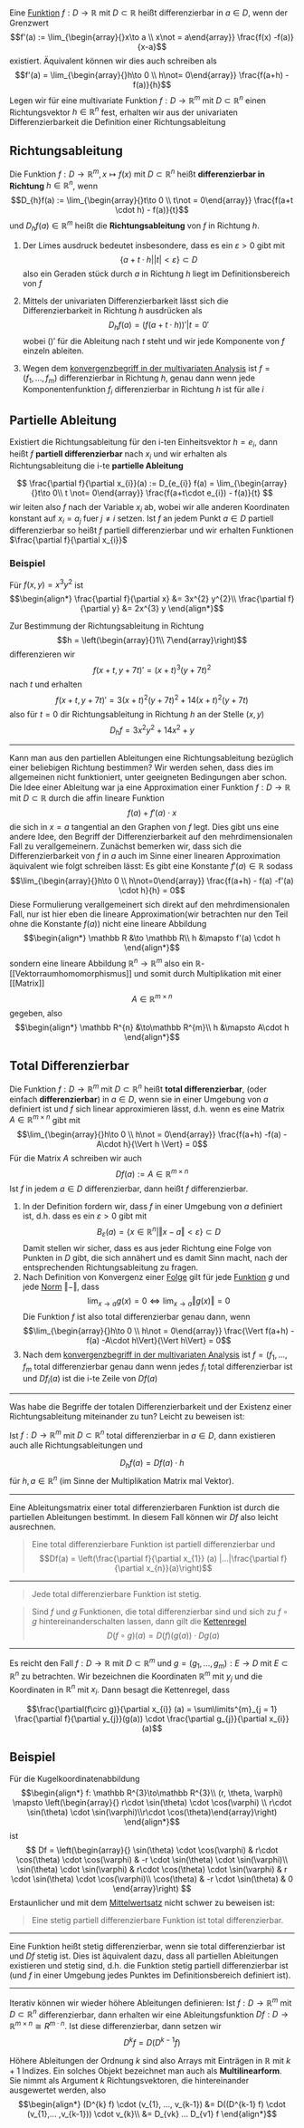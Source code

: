 
Eine [Funktion](Mathe/Funktionen.md) $f: D\to\mathbb R$ mit $D\subset \mathbb R$ heißt differenzierbar in $a\in D$, wenn der Grenzwert 
$$f'(a) := \lim_{\begin{array}{}x\to a \\ x\not = a\end{array}} \frac{f(x) -f(a)}{x-a}$$
existiert. Äquivalent können wir dies auch schreiben als
$$f'(a) = \lim_{\begin{array}{}h\to 0 \\ h\not= 0\end{array}} \frac{f(a+h) -f(a)}{h}$$
Legen wir für eine multivariate Funktion $f:D\to\mathbb R^{m}$ mit $D\subset \mathbb R^{n}$ einen Richtungsvektor $h\in\mathbb R^{n}$ fest, erhalten wir aus der univariaten Differenzierbarkeit die Definition einer Richtungsableitung

## Richtungsableitung

Die Funktion $f: D\to\mathbb R^{m}, x\mapsto f(x)$ mit $D\subset \mathbb R^{n}$ heißt __differenzierbar in Richtung__ $h\in\mathbb R^{n}$, wenn
$$D_{h}f(a) := \lim_{\begin{array}{}t\to 0 \\ t\not = 0\end{array}} \frac{f(a+t \cdot h) - f(a)}{t}$$
und $D_{h} f(a) \in\mathbb R^{m}$ heißt die __Richtungsableitung__ von $f$ in Richtung $h$.

1. Der Limes ausdruck bedeutet insbesondere, dass es ein $\varepsilon > 0$ gibt mit $$\lbrace a+ t\cdot h| |t| < \varepsilon\rbrace\subset D$$ also ein Geraden stück durch $a$ in Richtung $h$ liegt im Definitionsbereich von $f$
2. Mittels der univariaten Differenzierbarkeit lässt sich die Differenzierbarkeit in Richtung $h$ ausdrücken als $$D_{h} f(a) = (f(a +t \cdot h))' |t=0'$$ wobei $()'$ für die Ableitung nach $t$ steht und wir jede Komponente von $f$ einzeln ableiten.

3. Wegen dem [konvergenzbegriff in der multivariaten Analysis](Abstandsbegriff.md#^aa3f99) ist $f = (f_{1}, ..., f_{m})$ differenzierbar in Richtung $h$, genau dann wenn jede Komponentenfunktion $f_{i}$ differenzierbar in Richtung $h$ ist für alle $i$


## Partielle Ableitung
Existiert die Richtungsableitung für den i-ten Einheitsvektor $h = e_{i}$, dann heißt $f$ __partiell differenzierbar__ nach $x_{i}$ und wir erhalten als Richtungsableitung die i-te __partielle Ableitung__

$$
\frac{\partial f}{\partial x_{i}}(a) := D_{e_{i}} f(a) = \lim_{\begin{array}{}t\to 0\\ t \not= 0\end{array}} \frac{f(a+t\cdot e_{i}) - f(a)}{t}
$$
wir leiten also $f$ nach der Variable $x_{i}$ ab, wobei wir alle anderen Koordinaten konstant auf $x_{i} = a_{j}$ fuer $j\not = i$ setzen.
Ist $f$ an jedem Punkt $a\in D$ partiell differenzierbar so heißt $f$ partiell differenzierbar und wir erhalten Funktionen $\frac{\partial f}{\partial x_{i}}$

### Beispiel

Für $f(x, y) = x^{3} y^{2}$ ist
$$\begin{align*}
\frac{\partial f}{\partial x} &= 3x^{2} y^{2}\\
\frac{\partial f}{\partial y} &= 2x^{3} y
\end{align*}$$

Zur Bestimmung der Richtungsableitung in Richtung
$$h = \left(\begin{array}{}1\\ 7\end{array}\right)$$
differenzieren wir 
$$f(x + t, y +7t)' = (x + t)^{3} (y +7t)^{2}$$
nach $t$ und erhalten
$$f(x+t, y+7t)' = 3(x+t)^{2} (y+7t)^{2} + 14(x + t)^{2} (y+7t)$$
also für $t=0$ dir Richtungsableitung in Richtung $h$ an der Stelle $(x, y)$
$$D_{h} f = 3x^{2} y^{2} + 14x^{2}+y$$

---

Kann  man aus den partiellen Ableitungen eine Richtungsableitung bezüglich einer beliebigen Richtung bestimmen? Wir werden sehen,  dass dies im allgemeinen nicht funktioniert, unter geeigneten Bedingungen aber schon.
Die Idee einer Ableitung war ja eine Approximation einer Funktion $f: D\to\mathbb R$ mit $D\subset \mathbb R$ durch die affin lineare Funktion
$$f(a) + f'(a) \cdot x$$
die sich in $x=a$ tangential an den Graphen von $f$ legt. Dies gibt uns eine andere Idee, den Begriff der Differenzierbarkeit auf den mehrdimensionalen Fall zu verallgemeinern. Zunächst bemerken wir, dass sich die Differenzierbarkeit von $f$ in $a$ auch im Sinne einer linearen Approximation äquivalent wie folgt schreiben lässt:
Es gibt eine Konstante $f'(a) \in\mathbb R$ sodass
$$\lim_{\begin{array}{}h\to 0 \\ h\not=0\end{array}} \frac{f(a+h) - f(a) -f'(a) \cdot h}{h} = 0$$
Diese Formulierung verallgemeinert sich direkt auf den mehrdimensionalen Fall, nur ist hier eben die lineare Approximation(wir betrachten nur den Teil ohne die Konstante $f(a)$) nicht eine lineare Abbildung
$$\begin{align*}
\mathbb R &\to \mathbb R\\
h &\mapsto f'(a) \cdot h
\end{align*}$$sondern eine lineare Abbildung $\mathbb R^{n} \to \mathbb R^{m}$ also ein $\mathbb R$-[[Vektorraumhomomorphismus]] und somit durch Multiplikation mit einer [[Matrix]] 
$$A\in\mathbb R^{m\times n}$$
gegeben, also
$$\begin{align*}
\mathbb R^{n} &\to\mathbb R^{m}\\
h &\mapsto A\cdot h
\end{align*}$$

## Total Differenzierbar

Die Funktion $f: D\to\mathbb R^{m}$ mit $D\subset \mathbb R^{n}$ heißt __total differenzierbar__, (oder einfach __differenzierbar__) in $a\in D$, wenn sie in einer Umgebung von $a$ definiert ist und $f$ sich linear approximieren lässt, d.h. wenn es eine Matrix $A\in\mathbb R^{m\times n}$ gibt mit
$$\lim_{\begin{array}{}h\to 0 \\ h\not = 0\end{array}} \frac{f(a+h) -f(a) - A\cdot h}{\Vert h \Vert} = 0$$
Für die Matrix $A$ schreiben wir auch
$$D f(a) := A\in \mathbb R^{m\times n}$$
Ist $f$ in jedem $a\in D$ differenzierbar, dann heißt $f$ differenzierbar.

1. In der Definition fordern wir, dass $f$ in einer Umgebung von $a$ definiert ist, d.h. dass es ein $\varepsilon > 0$ gibt mit $$B_\varepsilon (a) = \lbrace x\in\mathbb R^{n} | \Vert x - a\Vert < \varepsilon\rbrace \subset D$$ Damit stellen wir sicher, dass es aus jeder Richtung eine Folge von Punkten in $D$ gibt, die sich annähert und es damit Sinn macht, nach der entsprechenden Richtungsableitung zu fragen.
2. Nach Definition von Konvergenz einer [Folge](Mathe/Folgen.md) gilt für jede [Funktion](Mathe/Funktionen.md) $g$ und jede [Norm](Abstandsbegriff.md#Norm) $\Vert - \Vert$, dass $$\lim_{x\to a} g(x) = 0 \iff \lim_{x\to a} \Vert g(x)\Vert = 0$$ Die Funktion $f$ ist also total differenzierbar genau dann, wenn $$\lim_{\begin{array}{}h\to 0 \\ h\not = 0\end{array}} \frac{\Vert f(a+h) - f(a) -A\cdot h\Vert}{\Vert h\Vert} = 0$$
3. Nach dem [konvergenzbegriff in der multivariaten Analysis](Abstandsbegriff.md#^aa3f99) ist $f = (f_{1}, ..., f_{m}$ total differenzierbar genau dann wenn jedes $f_{i}$ total differenzierbar ist und $Df_{i}(a)$ ist die i-te Zeile von $Df(a)$

---

Was habe die Begriffe der totalen Differenzierbarkeit und der Existenz einer Richtungsableitung miteinander zu tun? Leicht zu beweisen ist:

Ist $f: D\to\mathbb R^{m}$ mit $D\subset \mathbb R^{n}$  total differenzierbar in $a\in D$, dann existieren auch alle Richtungsableitungen und

$$
D_{h} f(a) = Df(a) \cdot h
$$
für $h, a\in\mathbb R^{n}$ (im Sinne der Multiplikation Matrix mal Vektor).

---

Eine Ableitungsmatrix einer total differenzierbaren Funktion ist durch die partiellen Ableitungen bestimmt. In diesem Fall können wir $Df$ also leicht ausrechnen.

> Eine total differenzierbare Funktion ist partiell differenzierbar und $$Df(a) = \left(\frac{\partial f}{\partial x_{1}} (a) |...|\frac{\partial f}{\partial x_{n}}(a)\right)$$

---

> Jede total differenzierbare Funktion ist stetig.

> Sind $f$ und $g$ Funktionen, die total differenzierbar sind und sich zu $f\circ g$ hintereinanderschalten lassen, dann gilt die [Kettenregel](Abbleitungsregeln.md#Kettenregel)
> $$D(f\circ g)(a) = D(f)(g(a)) \cdot Dg(a)$$

---

Es reicht den Fall $f: D\to\mathbb R$ mit $D\subset \mathbb R^{m}$ und $g = (g_{1}, ..., g_{m}) : E\to D$ mit $E\subset\mathbb R^{n}$ zu betrachten. Wir bezeichnen die Koordinaten $\mathbb R^{m}$ mit $y_{j}$ und die Koordinaten in $\mathbb R^{n}$ mit $x_{i}$. Dann besagt die Kettenregel, dass

$$\frac{\partial(f\circ g)}{\partial x_{i}} (a) = \sum\limits^{m}_{j = 1} \frac{\partial f}{\partial y_{j}}(g(a)) \cdot \frac{\partial g_{j}}{\partial x_{i}} (a)$$

## Beispiel

Für die Kugelkoordinatenabbildung
$$\begin{align*}
f: \mathbb R^{3}\to\mathbb R^{3}\\
(r, \theta, \varphi) \mapsto \left(\begin{array}{} r\cdot \sin(\theta) \cdot \cos(\varphi) \\ r\cdot \sin(\theta) \cdot \sin(\varphi)\\r\cdot \cos(\theta)\end{array}\right)
\end{align*}$$
ist
$$
Df = \left(\begin{array}{}
\sin(\theta) \cdot \cos(\varphi) & r\cdot \cos(\theta) \cdot \cos(\varphi) & -r \cdot \sin(\theta) \cdot \sin(\varphi)\\
\sin(\theta) \cdot \sin(\varphi) & r\cdot \cos(\theta) \cdot \sin(\varphi) & r \cdot \sin(\theta) \cdot \cos(\varphi)\\
\cos(\theta) & -r \cdot \sin(\theta)  & 0
\end{array}\right)
$$
Erstaunlicher und mit dem [Mittelwertsatz](Mittelwertsatz.md) nicht schwer zu beweisen ist:

> Eine stetig partiell differenzierbare Funktion ist total differenzierbar.

---

Eine Funktion heißt stetig differenzierbar, wenn sie total differenzierbar ist und $Df$ stetig ist. Dies ist äquivalent dazu, dass all partiellen Ableitungen existieren und stetig sind, d.h. die Funktion stetig partiell differenzierbar ist (und $f$ in einer Umgebung jedes Punktes im Definitionsbereich definiert ist).

---

Iterativ können wir wieder höhere Ableitungen definieren: Ist $f: D \to\mathbb R^{m}$ mit $D\subset\mathbb R^{n}$ differenzierbar, dann erhalten wir eine Ableitungsfunktion $Df: D\to\mathbb R^{m\times n} \cong R^{m\cdot n}$. Ist diese differenzierbar, dann setzen wir
$$D^{k} f = D(D^{k-1} f)$$

Höhere Ableitungen der Ordnung $k$ sind also Arrays mit Einträgen in $\mathbb R$ mit $k+1$ Indizes. Ein solches Objekt bezeichnet man auch als __Multilinearform__. Sie nimmt als Argument $k$ Richtungsvektoren, die hintereinander ausgewertet werden, also
$$\begin{align*}
(D^{k} f) \cdot (v_{1}, ..., v_{k-1}) &= D((D^{k-1} f) \cdot (v_{1},... ,v_{k-1})) \cdot v_{k}\\
&= D_{vk} ... D_{v1} f
\end{align*}$$


